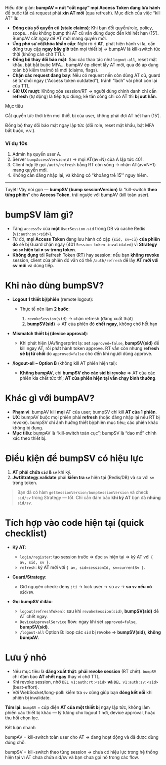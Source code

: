 Hiểu đơn giản: **bumpAV = nút “cắt ngay” mọi Access Token đang lưu hành** để buộc tất cả request phải **xin AT mới** (qua refresh). Mục đích của việc “kill AT” là:

* **Đóng cửa sổ quyền cũ (stale claims)**: Khi bạn đổi quyền/role, policy, scope… nếu không bump thì AT cũ vẫn dùng được đến khi hết hạn (15′). BumpAV cắt *ngay* để AT mới mang quyền mới.
* **Ứng phó sự cố/khóa khẩn cấp**: Nghi rò rỉ **AT**, phát hiện hành vi lạ, cần dừng truy cập **ngay bây giờ** trên mọi thiết bị → bumpAV là kill-switch tức thời (không cần chờ TTL).
* **Đồng bộ thay đổi bảo mật**: Sau các thao tác như `logout-all`, reset mật khẩu, bật bắt buộc MFA… bumpAV ép client lấy AT mới, qua đó áp dụng toàn bộ kiểm tra/mô tả mới (claims, flags).
* **Chặn các request đang bay**: Nếu có request nền còn dùng AT cũ, guard sẽ từ chối ngay (“Access token outdated”), tránh “lách” vài phút còn lại của TTL.
* **Giữ UX mượt**: Không xóa session/RT → người dùng chính danh chỉ cần **refresh** (tự động) là tiếp tục dùng; kẻ tấn công chỉ có AT thì **bị out hẳn**.

Mục tiêu

Cắt quyền tức thời trên mọi thiết bị của user, không phải đợi AT hết hạn (15′).

Đồng bộ thay đổi bảo mật ngay lập tức (đổi role, reset mật khẩu, bật MFA bắt buộc, v.v.).

### Ví dụ 10s

1. Admin hạ quyền user A.
2. Server `bumpAccessVersion(A)` → mọi AT(av=N) của A lập tức 401.
3. Client hợp lệ gọi `/auth/refresh` bằng RT còn sống → nhận AT(av=N+1) mang quyền mới.
4. Không cần đăng nhập lại, và không có “khoảng trễ 15′” nguy hiểm.


----

Tuyệt! Vậy nói gọn — **bumpSV (bump sessionVersion)** là “kill-switch **theo từng phiên**” cho **Access Token**, trái ngược với bumpAV (kill toàn user).

# bumpSV làm gì?

* Tăng `accessSv` của **một** `UserSession.sid` trong DB và cache Redis (`v1:auth:sv:<sid>`).
* Từ đó, **mọi Access Token** đang lưu hành có cặp `{sid, sv=cũ}` **của phiên đó** sẽ bị Guard chặn ngay (401 `Session token invalidated`) vì **Strategy so `sv` hiện tại ≠ sv trong token**.
* **Không đụng** tới Refresh Token (RT) hay session: nếu bạn **không revoke** session, client của phiên đó vẫn có thể `/auth/refresh` để lấy **AT mới với sv mới** và dùng tiếp.

# Khi nào dùng bumpSV?

* **Logout 1 thiết bị/phiên** (remote logout):

  * Thực tế nên làm **2 bước**:

    1. `revokeSession(sid)` → chặn refresh (đăng xuất thật)
    2. **bumpSV(sid)** → AT của phiên đó **chết ngay**, không chờ hết hạn
* **Mismatch thiết bị (device approval)**:

  * Khi phát hiện UA/fingerprint lạ: set `approved=false`, **bumpSV(sid)** để kill ngay AT, rồi phát hành token approve. RT vẫn còn nhưng **refresh sẽ bị từ chối** do `approved=false` cho đến khi người dùng approve.
* **/logout-all – Option B** (không kill AT phiên hiện tại):

  * **Không bumpAV**, chỉ **bumpSV cho các sid bị revoke** ⇒ AT của các phiên kia chết tức thì; **AT của phiên hiện tại vẫn chạy bình thường**.

# Khác gì với bumpAV?

* **Phạm vi**: bumpAV kill **mọi** AT của user; bumpSV chỉ kill **AT của 1 phiên**.
* **UX**: bumpAV buộc mọi phiên phải **refresh** (hoặc đăng nhập lại nếu RT bị revoke). bumpSV chỉ ảnh hưởng thiết bị/phiên mục tiêu; các phiên khác không bị đụng.
* **Mục tiêu**: bumpAV là “kill-switch toàn cục”; bumpSV là “dao mổ” chính xác theo thiết bị.

# Điều kiện để bumpSV có hiệu lực

1. **AT phải chứa `sid` & `sv`** khi ký.
2. **JwtStrategy.validate** phải **kiểm tra `sv`** hiện tại (Redis/DB) và so với `sv` trong token.

> Bạn đã có hàm `getSessionVersion/bumpSessionVersion` và check `sid/sv` trong Strategy — tốt. Chỉ cần đảm bảo **khi ký AT** bạn đã **nhúng `sid/sv`**.

# Tích hợp vào code hiện tại (quick checklist)

* **Ký AT**:

  * `login/register`: tạo session trước ⇒ đọc `sv` hiện tại ⇒ ký AT với `{ av, sid, sv }`.
  * `refresh`: ký AT mới với `{ av, sid=sessionId, sv=currentSv }`.
* **Guard/Strategy**:

  * Giữ nguyên check: deny `jti` → lock user → so `av` → **so `sv` nếu có `sid/sv`**.
* **Gọi bumpSV ở đâu**:

  * `logout(refreshToken)`: sau khi `revokeSession(sid)`, **bumpSV(sid)** để AT chết ngay.
  * `DeviceApprovalService` flow: ngay khi set `approved=false`, **bumpSV(sid)**.
  * `/logout-all` Option B: loop các `sid` bị revoke ⇒ **bumpSV(sid)**, **không bumpAV**.

# Lưu ý nhỏ

* Nếu mục tiêu là **đăng xuất thật**: **phải revoke session** (RT chết). `bumpSV` chỉ đảm bảo **AT chết ngay** thay vì chờ TTL.
* Khi revoke session, nhớ `DEL v1:auth:rt:<sid>` **và** `DEL v1:auth:sv:<sid>` (best-effort).
* Với WebSocket/long-poll: kiểm tra `sv` cũng giúp bạn **đóng kết nối** khi phiên bị invalidate.

**Tóm lại:** `bumpSV` = cúp điện **AT của một thiết bị** ngay lập tức, không làm phiền các thiết bị khác — lý tưởng cho logout 1 nơi, device approval, hoặc thu hồi chọn lọc.


Kết luận nhanh

bumpAV = kill-switch toàn user cho AT → đang hoạt động và đã được dùng đúng chỗ.

bumpSV = kill-switch theo từng session → chưa có hiệu lực trong hệ thống hiện tại vì AT chưa chứa sid/sv và bạn chưa gọi nó trong các flow.